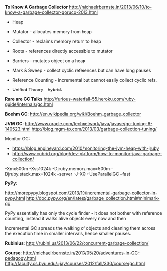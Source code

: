 __To Know A Garbage Collector__
http://michaelrbernste.in/2013/06/10/to-know-a-garbage-collector-goruco-2013.html

* Heap
* Mutator - allocates memory from heap
* Collector - reclaims memory return to heap
* Roots - references directly accessible to mutator
* Barriers - mutates object on a heap

* Mark & Sweep - collect cyclic references but can have long pauses
* Reference Counting - incremental but cannot easily collect cyclic refs.
* Unified Theory - hybrid.

__Rare are GC Talks__
http://furious-waterfall-55.heroku.com/ruby-guide/internals/gc.html

__Boehm GC__:
http://en.wikipedia.org/wiki/Boehm_garbage_collector

__JVM GC__:
http://www.oracle.com/technetwork/java/javase/gc-tuning-6-140523.html
http://blog.mgm-tp.com/2013/03/garbage-collection-tuning/

Monitor GC:
* https://blog.engineyard.com/2010/monitoring-the-jvm-heap-with-jruby
* http://www.cubrid.org/blog/dev-platform/how-to-monitor-java-garbage-collection/

-Xmx500m -Xss1024k -Djruby.memory.max=500m -Djruby.stack.max=1024k
–server -J-XX:+UseParallelGC –fast

__PyPy__:

http://morepypy.blogspot.com/2013/10/incremental-garbage-collector-in-pypy.html
http://doc.pypy.org/en/latest/garbage_collection.html#minimark-gc

PyPy essentially has only the cycle finder - it does not bother with reference counting, instead it walks alive objects every now and then

Incremental GC spreads the walking of objects and cleaning them across the execution time in smaller intervals, hence smaller pauses.

__Rubinius__:
http://rubini.us/2013/06/22/concurrent-garbage-collection/

__Course__:
http://michaelrbernste.in/2013/05/20/adventures-in-GC-pedagogy.html
http://faculty.cs.byu.edu/~jay/courses/2012/fall/330/course/gc.html

